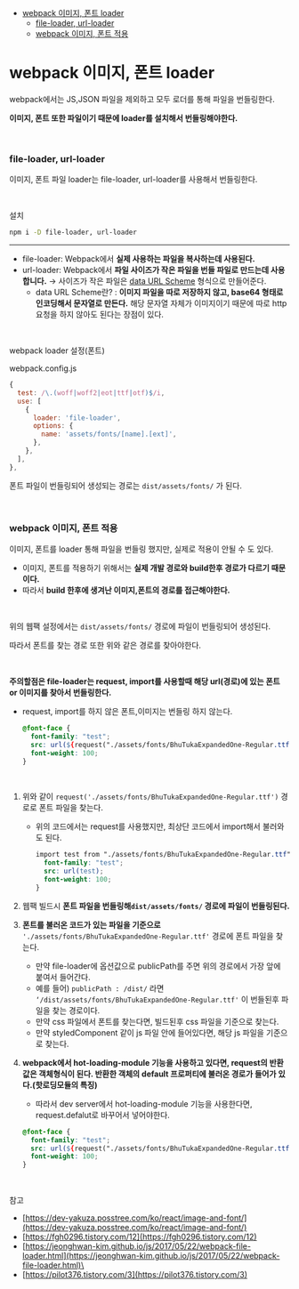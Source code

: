 - [webpack 이미지, 폰트 loader](#webpack-이미지-폰트-loader)
    - [file-loader, url-loader](#file-loader-url-loader)
    - [webpack 이미지, 폰트 적용](#webpack-이미지-폰트-적용)

# webpack 이미지, 폰트 loader

webpack에서는 JS,JSON 파일을 제외하고 모두 로더를 통해 파일을 번들링한다.

**이미지, 폰트 또한 파일이기 때문에 loader를 설치해서 번들링해야한다.**

<br>

### file-loader, url-loader

이미지, 폰트 파일 loader는 file-loader, url-loader를 사용해서 번들링한다.

<br>

설치

```bash
npm i -D file-loader, url-loader
```

---

- file-loader: Webpack에서 **실제 사용하는 파일을 복사하는데 사용된다.**
- url-loader: Webpack에서 **파일 사이즈가 작은 파일을 번들 파일로 만드는데 사용합니다.**
  → 사이즈가 작은 파일은 [data URL Scheme](https://pilot376.tistory.com/3) 형식으로 만들어준다.
  - data URL Scheme란? : **이미지 파일을 따로 저장하지 않고, base64 형태로 인코딩해서 문자열로 만든다.** 해당 문자열 자체가 이미지이기 때문에 따로 http요청을 하지 않아도 된다는 장점이 있다.

<br>

webpack loader 설정(폰트)

webpack.config.js

```jsx
{
  test: /\.(woff|woff2|eot|ttf|otf)$/i,
  use: [
    {
      loader: 'file-loader',
      options: {
        name: 'assets/fonts/[name].[ext]',
      },
    },
  ],
},
```

폰트 파일이 번들링되어 생성되는 경로는 `dist/assets/fonts/` 가 된다.

<br>

### webpack 이미지, 폰트 적용

이미지, 폰트를 loader 통해 파일을 번들링 했지만, 실제로 적용이 안될 수 도 있다.

- 이미지, 폰트를 적용하기 위해서는 **실제 개발 경로와 build한후 경로가 다르기 때문이다.**
- 따라서 **build 한후에 생겨난 이미지,폰트의 경로를 접근해야한다.**

<br>

위의 웹팩 설정에서는 `dist/assets/fonts/` 경로에 파일이 번들링되어 생성된다.

따라서 폰트를 찾는 경로 또한 위와 같은 경로를 찾아야한다.

<br>

**주의할점은 file-loader는 request, import를 사용할때 해당 url(경로)에 있는 폰트 or 이미지를 찾아서 번들링한다.**

- request, import를 하지 않은 폰트,이미지는 번들링 하지 않는다.
  ```css
  @font-face {
    font-family: "test";
    src: url(${request("./assets/fonts/BhuTukaExpandedOne-Regular.ttf")});
    font-weight: 100;
  }
  ```

<br>

1. 위와 같이 `request('./assets/fonts/BhuTukaExpandedOne-Regular.ttf')` 경로로 폰트 파일을 찾는다.
   - 위의 코드에서는 request를 사용했지만, 최상단 코드에서 import해서 불러와도 된다.
     ```css
     import test from "./assets/fonts/BhuTukaExpandedOne-Regular.ttf" @font-face {
       font-family: "test";
       src: url(test);
       font-weight: 100;
     }
     ```
2. 웹팩 빌드시 **폰트 파일을 번들링해`dist/assets/fonts/` 경로에 파일이 번들링된다.**
3. **폰트를 불러온 코드가 있는 파일을 기준으로** `'./assets/fonts/BhuTukaExpandedOne-Regular.ttf'` 경로에 폰트 파일을 찾는다.
   - 만약 file-loader에 옵션값으로 publicPath를 주면 위의 경로에서 가장 앞에 붙여서 들어간다.
   - 예를 들어) `publicPath : /dist/` 라면 `‘/dist/assets/fonts/BhuTukaExpandedOne-Regular.ttf'` 이 번들된후 파일을 찾는 경로이다.
   - 만약 css 파일에서 폰트를 찾는다면, 빌드된후 css 파일을 기준으로 찾는다.
   - 만약 styledComponent 같이 js 파일 안에 들어있다면, 해당 js 파일을 기준으로 찾는다.
4. **webpack에서 hot-loading-module 기능을 사용하고 있다면, request의 반환값은 객체형식이 된다. 반환한 객체의 default 프로퍼티에 불러온 경로가 들어가 있다.(핫로딩모듈의 특징)**

   - 따라서 dev server에서 hot-loading-module 기능을 사용한다면, request.defalut로 바꾸어서 넣어야한다.

   ```css
   @font-face {
     font-family: "test";
     src: url(${request("./assets/fonts/BhuTukaExpandedOne-Regular.ttf").default});
     font-weight: 100;
   }
   ```

<br>

참고

- [https://dev-yakuza.posstree.com/ko/react/image-and-font/](https://dev-yakuza.posstree.com/ko/react/image-and-font/)
- [https://fgh0296.tistory.com/12](https://fgh0296.tistory.com/12)
- [https://jeonghwan-kim.github.io/js/2017/05/22/webpack-file-loader.html](https://jeonghwan-kim.github.io/js/2017/05/22/webpack-file-loader.html)\
- [https://pilot376.tistory.com/3](https://pilot376.tistory.com/3)